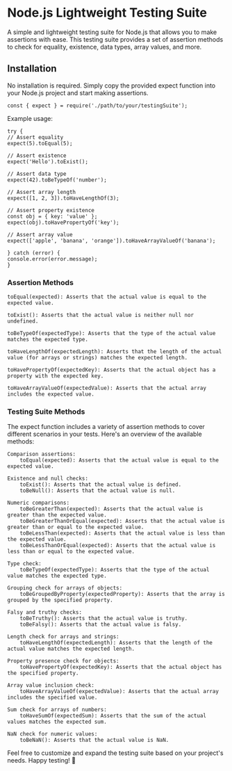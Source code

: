 # Node.js Lightweight Testing Suite

A simple and lightweight testing suite for Node.js that allows you to make assertions with ease. This testing suite provides a set of assertion methods to check for equality, existence, data types, array values, and more.

## Installation

No installation is required. Simply copy the provided expect function into your Node.js project and start making assertions.

    const { expect } = require('./path/to/your/testingSuite');

Example usage:

    try {
    // Assert equality
    expect(5).toEqual(5);

    // Assert existence
    expect('Hello').toExist();

    // Assert data type
    expect(42).toBeTypeOf('number');

    // Assert array length
    expect([1, 2, 3]).toHaveLengthOf(3);

    // Assert property existence
    const obj = { key: 'value' };
    expect(obj).toHavePropertyOf('key');

    // Assert array value
    expect(['apple', 'banana', 'orange']).toHaveArrayValueOf('banana');

    } catch (error) {
    console.error(error.message);
    }

### Assertion Methods

    toEqual(expected): Asserts that the actual value is equal to the expected value.

    toExist(): Asserts that the actual value is neither null nor undefined.

    toBeTypeOf(expectedType): Asserts that the type of the actual value matches the expected type.

    toHaveLengthOf(expectedLength): Asserts that the length of the actual value (for arrays or strings) matches the expected length.

    toHavePropertyOf(expectedKey): Asserts that the actual object has a property with the expected key.

    toHaveArrayValueOf(expectedValue): Asserts that the actual array includes the expected value.

### Testing Suite Methods

The expect function includes a variety of assertion methods to cover different scenarios in your tests. Here's an overview of the available methods:

    Comparison assertions:
        toEqual(expected): Asserts that the actual value is equal to the expected value.

    Existence and null checks:
        toExist(): Asserts that the actual value is defined.
        toBeNull(): Asserts that the actual value is null.

    Numeric comparisons:
        toBeGreaterThan(expected): Asserts that the actual value is greater than the expected value.
        toBeGreaterThanOrEqual(expected): Asserts that the actual value is greater than or equal to the expected value.
        toBeLessThan(expected): Asserts that the actual value is less than the expected value.
        toBeLessThanOrEqual(expected): Asserts that the actual value is less than or equal to the expected value.

    Type check:
        toBeTypeOf(expectedType): Asserts that the type of the actual value matches the expected type.

    Grouping check for arrays of objects:
        toBeGroupedByProperty(expectedProperty): Asserts that the array is grouped by the specified property.

    Falsy and truthy checks:
        toBeTruthy(): Asserts that the actual value is truthy.
        toBeFalsy(): Asserts that the actual value is falsy.

    Length check for arrays and strings:
        toHaveLengthOf(expectedLength): Asserts that the length of the actual value matches the expected length.

    Property presence check for objects:
        toHavePropertyOf(expectedKey): Asserts that the actual object has the specified property.

    Array value inclusion check:
        toHaveArrayValueOf(expectedValue): Asserts that the actual array includes the specified value.

    Sum check for arrays of numbers:
        toHaveSumOf(expectedSum): Asserts that the sum of the actual values matches the expected sum.

    NaN check for numeric values:
        toBeNaN(): Asserts that the actual value is NaN.

Feel free to customize and expand the testing suite based on your project's needs. Happy testing! 🚀

